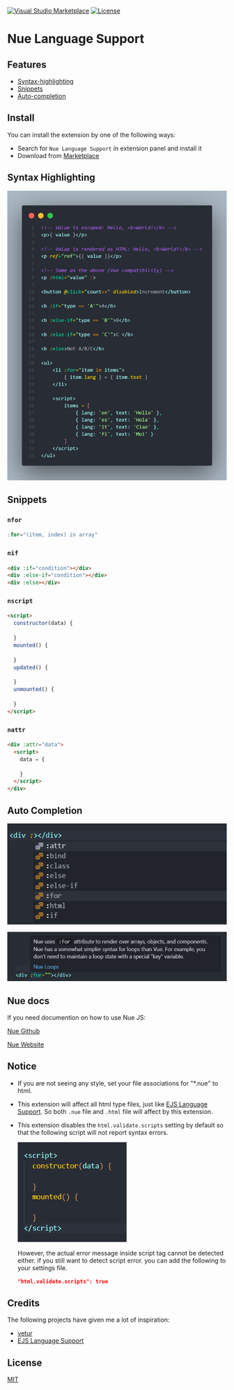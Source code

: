 [![Visual&nbsp;Studio Marketplace](https://img.shields.io/visual-studio-marketplace/v/yaoyuanzhang.nue)](https://marketplace.visualstudio.com/items?itemName=yaoyuanzhang.nue)
[![License](https://img.shields.io/badge/license-MIT-blue.svg)](https://github.com/yyz945947732/vscode-nue/blob/master/README.md)

# Nue Language Support

## Features

- [Syntax-highlighting](#syntax-highlighting)
- [Snippets](#snippets)
- [Auto-completion](#auto-completion)

## Install

You can install the extension by one of the following ways:

- Search for `Nue Language Support` in extension panel and install it
- Download from [Marketplace](https://marketplace.visualstudio.com/items?itemName=yaoyuanzhang.nue)

## Syntax Highlighting

![ScreenShot](./asset/nue-highlight.png)

## Snippets

### `nfor`

```js
:for="(item, index) in array"
```

### `nif`

```html
<div :if="condition"></div>
<div :else-if="condition"></div>
<div :else></div>
```

### `nscript`

```html
<script>
  constructor(data) {

  }
  mounted() {

  }
  updated() {

  }
  unmounted() {

  }
</script>
```

### `nattr`

```html
<div :attr="data">
  <script>
    data = {

    }
  </script>
</div>
```

## Auto Completion

![ScreenShot](./asset/nue-auto-complete.png)

![ScreenShot](./asset/nue-auto-complete-tip.png)

## Nue docs

If you need documention on how to use Nue JS:

[Nue Github](https://github.com/nuejs/nuejs)

[Nue Website](https://nuejs.org)

## Notice

- If you are not seeing any style, set your file associations for "*.nue" to html.
- This extension will affect all html type files, just like [EJS Language Support](https://github.com/Digitalbrainstem/ejs-grammar). So both `.nue` file and `.html` file will affect by this extension.
- This extension disables the `html.validate.scripts` setting by default so that the following script will not report syntax errors.

  ![ScreenShot](./asset/nue-lint.png)

  However, the actual error message inside script tag cannot be detected either. if you still want to detect script error. you can add the following to your settings file.

  ```json
  "html.validate.scripts": true
  ```

## Credits

The following projects have given me a lot of inspiration:

- [vetur](https://github.com/vuejs/vetur)
- [EJS Language Support](https://github.com/Digitalbrainstem/ejs-grammar)

## License

[MIT](https://github.com/yyz945947732/vscode-nue/blob/master/LICENSE)
